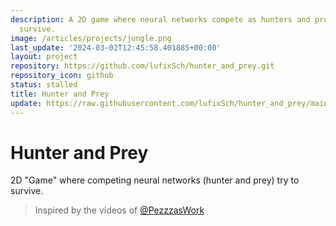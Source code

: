 ```yaml
---
description: A 2D game where neural networks compete as hunters and prey, trying to
  survive.
image: /articles/projects/jungle.png
last_update: '2024-03-02T12:45:58.401885+00:00'
layout: project
repository: https://github.com/lufixSch/hunter_and_prey.git
repository_icon: github
status: stalled
title: Hunter and Prey
update: https://raw.githubusercontent.com/lufixSch/hunter_and_prey/main/README.md
---
```


# Hunter and Prey
2D "Game" where competing neural networks (hunter and prey) try to survive.

> Inspired by the videos of [@PezzzasWork](https://www.youtube.com/@PezzzasWork)